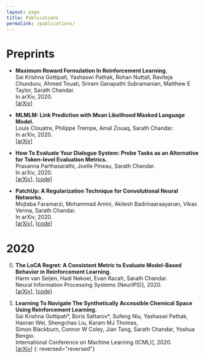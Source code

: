 ```yaml
---
layout: page
title: Publications
permalink: /publications/
---
```


# Preprints
* **Maximum Reward Formulation In Reinforcement Learning.**  
Sai Krishna Gottipati, Yashaswi Pathak, Rohan Nuttall, Raviteja Chunduru, Ahmed Touati, Sriram Ganapathi Subramanian, Matthew E Taylor, Sarath Chandar.  
In arXiv, 2020.  
\[[arXiv](https://arxiv.org/abs/2010.03744)\]

* **MLMLM: Link Prediction with Mean Likelihood Masked Language Model.**  
Louis Clouatre, Philippe Trempe, Amal Zouaq, Sarath Chandar.  
In arXiv, 2020.  
\[[arXiv](https://arxiv.org/abs/2009.07058)\]

* **How To Evaluate Your Dialogue System: Probe Tasks as an Alternative for Token-level Evaluation Metrics.**  
Prasanna Parthasarathi, Joelle Pineau, Sarath Chandar.  
In arXiv, 2020.  
\[[arXiv](https://arxiv.org/abs/2008.10427)\], \[[code](https://github.com/ppartha03/Dialogue-Probe-Tasks-Public)\]

* **PatchUp: A Regularization Technique for Convolutional Neural Networks.**  
Mojtaba Faramarzi, Mohammad Amini, Akilesh Badrinaaraayanan, Vikas Verma, Sarath Chandar.  
In arXiv, 2020.  
\[[arXiv](https://arxiv.org/abs/2006.07794)\], \[[code](https://github.com/chandar-lab/PatchUp)\]  


# 2020
0. **The LoCA Regret: A Consistent Metric to Evaluate Model-Based Behavior in Reinforcement Learning.**  
Harm van Seijen, Hadi Nekoei, Evan Racah, Sarath Chandar.  
Neural Information Processing Systems (NeurIPS)\], 2020.  
\[[arXiv](https://arxiv.org/abs/2007.03158)\], \[[code](https://github.com/chandar-lab/LoCA)\]

0. **Learning To Navigate The Synthetically Accessible Chemical Space Using Reinforcement Learning.**  
Sai Krishna Gottipati*, Boris Sattarov*, Sufeng Niu, Yashaswi Pathak, Haoran Wei, Shengchao Liu, Karam MJ Thomas,  
Simon Blackburn, Connor W Coley, Jian Tang, Sarath Chandar, Yoshua Bengio.  
International Conference on Machine Learning (ICML)\], 2020.  
\[[arXiv](https://arxiv.org/abs/2004.12485)\]
{: reversed="reversed"}

